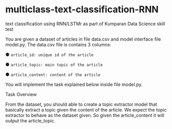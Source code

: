 # multiclass-text-classification-RNN
text classification using RNN/LSTMr as part of Kumparan Data Science skill test

You are given a dataset of articles in file data.csv and model interface file model.py.
The data.csv file is contains 3 columns:

● ```article_id: unique id of the article```

● ```article_topic: main topic of the article```

● ```article_content: content of the article```

You will implement the task explained below inside file model.py.

Task Overview

From the dataset, you should able to create a topic extractor model that basically extract a
topic given the content of the article. We expect the topic extractor to behave as the dataset
given. So given the article_content it will output the article_topic.

